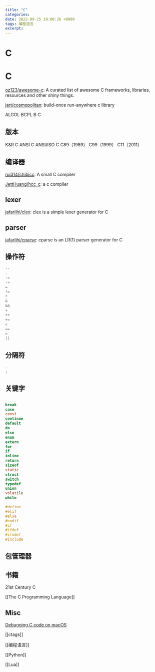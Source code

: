 ```yaml
---
title: "C"
categories: 
date: 2022-09-25 19:00:26 +0800
tags: 编程语言
excerpt: 
---
```






# C




# C

[oz123/awesome-c](https://github.com/oz123/awesome-c): A curated list of awesome C frameworks, libraries, resources and other shiny things.

[jart/cosmopolitan](https://github.com/jart/cosmopolitan): build-once run-anywhere c library

ALGOL
BCPL
B
C
## 版本
K&R C
ANSI C
ANSI/ISO C
C89（1989）
C99（1999）
C11（2011）

## 编译器

[rui314/chibicc](https://github.com/rui314/chibicc): A small C compiler

[JettHuang/hcc_c](https://github.com/JettHuang/hcc_c): a c compiler

## lexer

[jafarlihi/clex](https://github.com/jafarlihi/clex): clex is a simple lexer generator for C

## parser

[jafarlihi/cparse](https://github.com/jafarlihi/cparse): cparse is an LR(1) parser generator for C

## 操作符

```c
--
-
-=
->
=
!=
*
&
&&
+
++
+=
<
==
>
||

```

## 分隔符

```c
.
;
```


## 关键字

```c

break
case
const
continue
default
do
else
enum
extern
for
if
inline
return
sizeof
static
struct
switch
typedef
union
volatile
while

#define
#elif
#else
#endif
#if
#ifdef
#ifndef
#include


```



## 包管理器


## 书籍

21st Century C

[[The C Programming Language]]


## Misc

[Debugging C code on macOS](https://julien.danjou.info/debugging-c-code-on-macoss/)

[[ctags]]

[[编程语言]]

[[Python]]

[[Lua]]


